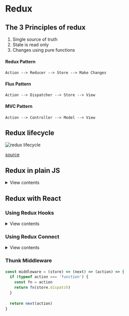 # Redux

## The 3 Principles of redux

1. Single source of truth
2. State is read only
3. Changes using pure functions

#### Redux Pattern

```
Action --> Reducer --> Store --> Make Changes
```

#### Flux Pattern

```
Action --> Dispatcher --> Store --> View
```

#### MVC Pattern

```
Action --> Controller --> Model --> View
```

## Redux lifecycle

<img src="./assets/img/ReduxAsyncDataFlowDiagram.gif" alt="redux lifecycle" style="width:450px;"/>

[source](https://redux.js.org/assets/images/ReduxAsyncDataFlowDiagram-d97ff38a0f4da0f327163170ccc13e80.gif)

## Redux in plain JS

<details>
<summary>View contents</summary>

[You can find all the code for this section here](https://github.com/foyez/redux/tree/main/src/redux.js)

```js
const {
  createStore,
  combineReducers,
  applyMiddleware,
  compose,
  bindActionCreators,
} = require('redux')

//                API
//                 ||
// Actions --> Middleware --> Dispatcher --> Store --> View --> Actions

// The whole state of the application is stored into one
// JavaScript-object in the store.

// The state of the store is changed with actions.
// Actions are objects, which have at least a field determining
// the type of the action. If there is data involved with
// the action, other fields can be declared as needed.

// The impact of the action to the state of the application
// is defined using a reducer. A reducer is a pure function
// which is given the current state and an action as parameters.
// It returns a new state based on the actions type.

const initialState = {
  counter: {
    name: 'counter state',
    value: 0,
  },
  result: {
    name: 'result state',
    value: 0,
  },
}

// Reducer - pure function define which action will do
// what & return new state based on action
const counterReducer = (counter = initialState.counter, action) => {
  switch (action.type) {
    case 'INCREMENT':
      return { ...counter, value: counter.value + 1 }
    default:
      return counter
  }
}

const resultReducer = (result = initialState.result, action = {}) => {
  switch (action.type) {
    case 'ADD':
      return { ...result, value: result.value + action.payload }
    case 'SUBTRACTION':
      return { ...result, value: result.value - action.payload }
    default:
      return result
  }
}

const rootReducer = combineReducers({
  counter: counterReducer,
  result: resultReducer,
})

// Middleware
//  Redux middleware provides a third-party extension point
// between dispatching an action, and the moment it reaches
// the reducer. People use Redux middleware for logging,
// crash reporting, talking to an asynchronous API, routing, and more.

// A Redux middleware is a function returning a function,
// which takes next as a parameter. Then the inner function
// returns another function which takes action as a parameter
// and finally returns next(action)
const customMiddleware = (store) => (next) => (action) => {
  console.log('customMiddleware Triggered: ', action)

  next(action)
}

const incrementMiddleware = (store) => (next) => (action) => {
  console.log('store', store)

  if (action.type === 'INCREMENT') {
    console.log('incrementMiddleware Triggered: Increment button is clicked')
  }

  next(action)
}

// Enhancer
// A store enhancer is a higher-order function that composes
// a store creator to return a new enhanced store creator.
// This is similar to middleware in that it allows you
// to alter the store interface in a composable way.

// Store enhancers are much the same concept as higher-order
// components in React,  which are also occasionally called “component enhancers”.
// Example: Redux devtools
// Most likely you'll never write a store enhancer
const logEnhancer = (createStore) => (reducer, initialState, enhancer) => {
  const logReducer = (state, action) => {
    console.log('old state: ', state, action)
    const newState = reducer(state, action)
    console.log('new state: ', newState, action)

    return newState
  }

  return createStore(logReducer, initialState, enhancer)
}

// Store - variable or object keep the states
// createStore(reducer, initialState, enhancer)
const store = createStore(
  rootReducer,
  compose(applyMiddleware(customMiddleware, incrementMiddleware), logEnhancer),
)

// Subscription - executed when state is updated
const subscriber = () => {
  // The state of the store can be found out using the method getState.
  console.log('[Subscription]', store.getState())
}
store.subscribe(subscriber)

// Action creators
// a function that returns an action object.
// Redux includes a utility function called bindActionCreators
// for binding one or more action creators to the store's dispatch() function
const add = (amount) => ({ type: 'ADD', payload: amount })
const subtraction = (amount) => ({ type: 'SUBTRACTION', payload: amount })
const actions = bindActionCreators({ add, subtraction }, store.dispatch)

// The store uses the reducer to handle actions, which
// are dispatched or 'sent' to the store with its dispatch-method.
store.dispatch({ type: 'INCREMENT' }) // counter: 1
store.dispatch(add(10)) // result: 10
actions.add(4) // result: 14
actions.subtraction(2) // result: 12
```

</details>

## Redux with React

### Using Redux Hooks

<details>
<summary>View contents</summary>

#### Connecting Redux with React

<details>
<summary>View contents</summary>

- create a react app and install `redux` & `react-redux` packages

```bash
> npx create-react-app redux-app
> cd redux-app
> yarn add redux react-redux
```

- create `store` directory and add these files

```bash
> mkdir store
> cd store
> touch index.js
> mkdir count
> cd count
> touch reducer.js
```

```js
// src/store/reducer.js

import { nanoId } from '../../utils'

// initialState
const initialItems = [{ id: nanoId(), name: 'Fish', price: 400, quantity: 2 }]

export const itemsReducer = (state = initialItems, action) => {
  return state
}
```

```js
// src/store/index.js

import { combineReducers, createStore } from 'redux'
import { itemsReducer } from './items/reducer'

const reducer = combineReducers({
  items: itemsReducer,
})

const enhancer = window.__REDUX_DEVTOOLS_EXTENSION__ && window.__REDUX_DEVTOOLS_EXTENSION__()

export const store = createStore(reducer, enhancer)
```

```jsx
// src/Cart.jsx

import React from 'react'

export const Cart = () => {
  return <div>Cart</div>
}
```

```jsx
// src/index.jsx

import React from 'react'
import ReactDOM from 'react-dom'
import { Provider } from 'react-redux'

import { Cart } from './components/Cart.jsx'
import { store } from './store'

ReactDOM.render(
  <Provider store={store}>
    <React.StrictMode>
      <Cart />
    </React.StrictMode>
  </Provider>,
  document.getElementById('root)
)
```

**In Redux DevTools**

![redux-state](./assets/img/redux-1.png)

</details>

#### Adding Selector and getting data

<details>
<summary>View contents</summary>

```js
// src/store/items/selectors.js

export const selectItems = (state) => state.items
```

```jsx
// src/components/Cart.jsx

import React from 'react'
import { useSelector } from 'react-redux'

import { selectItems } from '../store/items/selectors'

export const Cart = () => {
  const items = useSelector(selectItems)

  return (
    <div>
      <div>
        {items.map((item) => (
          <div key={item.id} style={{ border: '1px solid black' }}>
            <h3>{item.name}</h3>
            <p>Price: {item.price} Taka</p>
            <p>Quantity: {item.quantity}</p>
          </div>
        ))}
      </div>
    </div>
  )
}
```

</details>

#### Adding Actions & Reducers

<details>
<summary>View contents</summary>

```jsx
// src/store/items/actions.js

import { useDispatch } from 'react-redux'
import { bindActionCreators } from 'redux'

export const Actions = {
  ITEM_ADDED: 'ITEM_ADDED',
}

const addNewItem = (name, price) => ({
  type: Actions.ITEM_ADDED,
  payload: { name, price },
})

export const useItemActions = () => {
  const dispatch = useDispatch()
  return bindActionCreators({ addNewItem }, dispatch)
}
```

```jsx
// src/store/items/reducer.js

import { nanoId } from '../../utils'
import { Actions } from './actions'

// initialState
const initialItems = [{ id: nanoId(), name: 'Fish', price: 400, quantity: 2 }]

export const itemsReducer = (state = initialItems, action) => {
  if (action.type === Actions.ITEM_ADDED) {
    const item = { id: nanoId(), quantity: 1, ...action.payload }
    return [...state, item]
  }

  return state
}
```

**In Redux DevTools**

![redux-state](./assets/img/redux-2.png)

</details>

</details>

### Using Redux Connect

<details>
<summary>View contents</summary>

</details>

### Thunk Middleware

```js
const middleware = (store) => (next) => (action) => {
  if (typeof action === 'function') {
    const fn = action
    return fn(store.dispatch)
  }

  return next(action)
}
```
